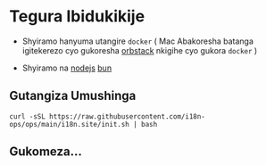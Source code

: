 # Tegura Ibidukikije

* Shyiramo hanyuma utangire `docker` ( Mac Abakoresha batanga igitekerezo cyo gukoresha [orbstack](https://orbstack.dev) nkigihe cyo gukora `docker` )

* Shyiramo na [nodejs](https://nodejs.org/en/download/package-manager) [bun](https://bun.sh/docs/installation)

## Gutangiza Umushinga

```
curl -sSL https://raw.githubusercontent.com/i18n-ops/ops/main/i18n.site/init.sh | bash
```

## Gukomeza…